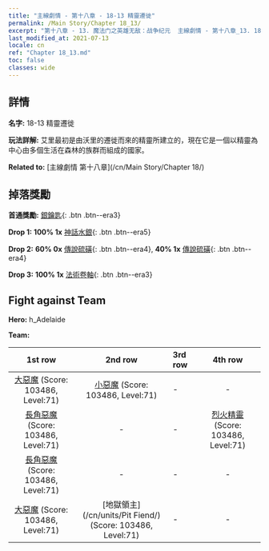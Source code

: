 ```yaml
---
title: "主線劇情 - 第十八章 - 18-13 精靈遷徙"
permalink: /Main Story/Chapter 18_13/
excerpt: "第十八章 - 13. 魔法门之英雄无敌：战争纪元  主線劇情 - 第十八章_13. 18-13 精靈遷徙"
last_modified_at: 2021-07-13
locale: cn
ref: "Chapter 18_13.md"
toc: false
classes: wide
---
```


## 詳情

 **名字:** 18-13 精靈遷徙

 **玩法詳解:** 艾里最初是由沃里的遷徙而來的精靈所建立的，現在它是一個以精靈為中心由多個生活在森林的族群而組成的國家。

 **Related to:** [主線劇情 第十八章](/cn/Main Story/Chapter 18/)

## 掉落獎勵

 **首通獎勵:** [銀鑰匙](/cn/Items/con_693/){: .btn .btn--era3}

 **Drop 1:** **100% 1x** [神話水銀](/cn/Items/mat_63/){: .btn .btn--era5}

 **Drop 2:** **60% 0x** [傳說硫磺](/cn/Items/mat_57/){: .btn .btn--era4}, **40% 1x** [傳說硫磺](/cn/Items/mat_57/){: .btn .btn--era4}

 **Drop 3:** **100% 1x** [法術卷軸](/cn/Items/con_694/){: .btn .btn--era3}


## Fight against Team
 **Hero:** h_Adelaide

 **Team:**


  | 1st row | 2nd row | 3rd row | 4th row |
  |:----:|:----:|:----|:----:|
  | [大惡魔](/cn/units/Devil/) (Score: 103486, Level:71)  | [小惡魔](/cn/units/Imp/) (Score: 103486, Level:71)  | - | - |
  | [長角惡魔](/cn/units/Demon/) (Score: 103486, Level:71)  | - | - | [烈火精靈](/cn/units/Efreeti/) (Score: 103486, Level:71)  |
  | [長角惡魔](/cn/units/Demon/) (Score: 103486, Level:71)  | - | - | - |
  | [大惡魔](/cn/units/Devil/) (Score: 103486, Level:71)  | [地獄領主](/cn/units/Pit Fiend/) (Score: 103486, Level:71)  | - | - |


